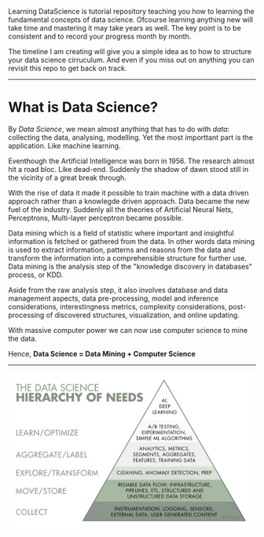 Learning DataScience is tutorial repository teaching you how to learning the fundamental concepts of data science. Ofcourse 
learning anything new will take time and mastering it may take years as well. The key point is to be consistent and to record
your progress month by month. 

The timeline I am creating will give you a simple idea as to how to structure your data science cirruculum. And even if you miss
out on anything you can revisit this repo to get back on track.

<hr>

# What is Data Science?

By *Data Science*, we mean almost anything that has to do with *data*: collecting the data, analysing,
modelling. Yet the most importtant part is the application. Like machine learning. 

Eventhough the Artificial Intelligence was born in 1956. The research almost hit a road bloc. Like dead-end. Suddenly the 
shadow of dawn stood still in the vicinity of a great break through. 

With the rise of data it made it possible to train machine with a data driven approach rather than a knowlegde driven
approach. Data became the new fuel of the industry. Suddenly all the theories of Artificial Neural Nets, Perceptrons, Multi-layer 
perceptron became possible. 

Data mining which is a field of statistic where important and insightful information is fetched or gathered from the data. 
In other words data mining is used to extract information, patterns and reasons from the data and transform the 
information into a comprehensible structure for further use. Data mining is the analysis step of the "knowledge discovery in 
databases" process, or KDD. 

Aside from the raw analysis step, it also involves database and data management aspects, data pre-processing, model and inference 
considerations, interestingness metrics, complexity considerations, post-processing of discovered structures, visualization, and 
online updating.

With massive computer power we can now use computer science to mine the data. 

Hence, **Data Science = Data Mining + Computer Science**

<hr>

![](images/datascience.png)
